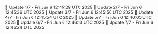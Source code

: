 📌 Update 1/7 - Fri Jun  6 12:45:28 UTC 2025
📌 Update 2/7 - Fri Jun  6 12:45:36 UTC 2025
📌 Update 3/7 - Fri Jun  6 12:45:50 UTC 2025
📌 Update 4/7 - Fri Jun  6 12:45:54 UTC 2025
📌 Update 5/7 - Fri Jun  6 12:46:03 UTC 2025
📌 Update 6/7 - Fri Jun  6 12:46:13 UTC 2025
📌 Update 7/7 - Fri Jun  6 12:46:24 UTC 2025
